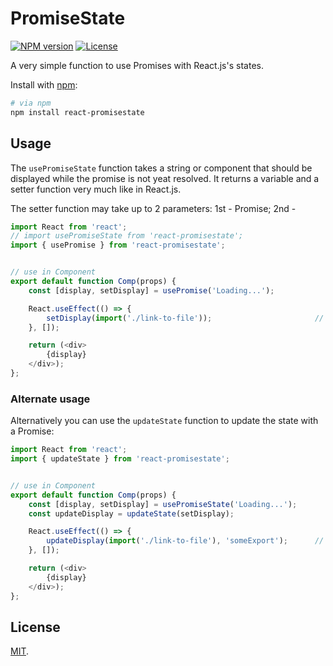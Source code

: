 PromiseState
===========

[![NPM version](https://badgen.net/npm/v/classnames)](https://www.npmjs.com/package/promisestate)
[![License](https://badgen.net/npm/license/classnames)](https://www.npmjs.com/package/promisestate)

A very simple function to use Promises with React.js's states.

Install with [npm](https://www.npmjs.com/):

```bash
# via npm
npm install react-promisestate
```

## Usage

The `usePromiseState` function takes a string or component that should be displayed while the promise is not yeat resolved.
It returns a variable and a setter function very much like in React.js.

The setter function may take up to 2 parameters: 1st - Promise; 2nd -

```js
import React from 'react';
// import usePromiseState from 'react-promisestate';
import { usePromise } from 'react-promisestate';


// use in Component
export default function Comp(props) {
	const [display, setDisplay] = usePromise('Loading...');

	React.useEffect(() => {
		setDisplay(import('./link-to-file'));						// loads the default export from link-to-file
	}, []);

	return (<div>
		{display}
	</div>);
};
```

### Alternate usage

Alternatively you can use the `updateState` function to update the state with a Promise:

```js
import React from 'react';
import { updateState } from 'react-promisestate';


// use in Component
export default function Comp(props) {
	const [display, setDisplay] = usePromiseState('Loading...');
	const updateDisplay = updateState(setDisplay);

	React.useEffect(() => {
		updateDisplay(import('./link-to-file'), 'someExport');		// loads the someExport export from link-to-file -> also possible with the normal version
	}, []);

	return (<div>
		{display}
	</div>);
};
```

## License

[MIT](LICENSE).
